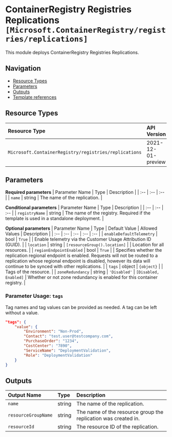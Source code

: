 # ContainerRegistry Registries Replications `[Microsoft.ContainerRegistry/registries/replications]`

This module deploys ContainerRegistry Registries Replications.

## Navigation

- [Resource Types](#Resource-Types)
- [Parameters](#Parameters)
- [Outputs](#Outputs)
- [Template references](#Template-references)

## Resource Types

| Resource Type | API Version |
| :-- | :-- |
| `Microsoft.ContainerRegistry/registries/replications` | 2021-12-01-preview |

## Parameters

**Required parameters**
| Parameter Name | Type | Description |
| :-- | :-- | :-- |
| `name` | string | The name of the replication. |

**Conditional parameters**
| Parameter Name | Type | Description |
| :-- | :-- | :-- |
| `registryName` | string | The name of the registry. Required if the template is used in a standalone deployment. |

**Optional parameters**
| Parameter Name | Type | Default Value | Allowed Values | Description |
| :-- | :-- | :-- | :-- | :-- |
| `enableDefaultTelemetry` | bool | `True` |  | Enable telemetry via the Customer Usage Attribution ID (GUID). |
| `location` | string | `[resourceGroup().location]` |  | Location for all resources. |
| `regionEndpointEnabled` | bool | `True` |  | Specifies whether the replication regional endpoint is enabled. Requests will not be routed to a replication whose regional endpoint is disabled, however its data will continue to be synced with other replications. |
| `tags` | object | `{object}` |  | Tags of the resource. |
| `zoneRedundancy` | string | `'Disabled'` | `[Disabled, Enabled]` | Whether or not zone redundancy is enabled for this container registry. |

### Parameter Usage: `tags`

Tag names and tag values can be provided as needed. A tag can be left without a value.

```json
"tags": {
    "value": {
        "Environment": "Non-Prod",
        "Contact": "test.user@testcompany.com",
        "PurchaseOrder": "1234",
        "CostCenter": "7890",
        "ServiceName": "DeploymentValidation",
        "Role": "DeploymentValidation"
    }
}
```

## Outputs

| Output Name | Type | Description |
| :-- | :-- | :-- |
| `name` | string | The name of the replication. |
| `resourceGroupName` | string | The name of the resource group the replication was created in. |
| `resourceId` | string | The resource ID of the replication. |

